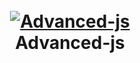 <h1 align="center">
  <br>
  <a href="https://github.com/shadibdair/Advanced-js/edit/master/README.md"><img src="https://wpbootcamp.com/wp-content/uploads/2018/07/JavaScript-Advanced.png" alt="Advanced-js"></a>
  <br>
  Advanced-js
  <br>
</h1>


